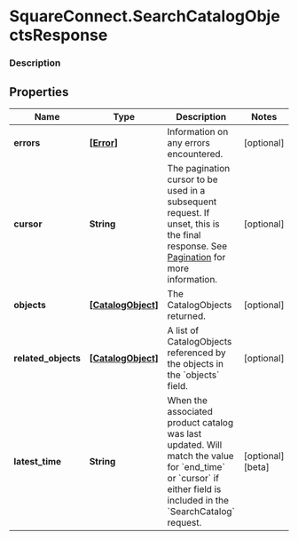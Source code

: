# SquareConnect.SearchCatalogObjectsResponse

### Description



## Properties
Name | Type | Description | Notes
------------ | ------------- | ------------- | -------------
**errors** | [**[Error]**](Error.md) | Information on any errors encountered. | [optional] 
**cursor** | **String** | The pagination cursor to be used in a subsequent request. If unset, this is the final response. See [Pagination](https://developer.squareup.com/docs/basics/api101/pagination) for more information. | [optional] 
**objects** | [**[CatalogObject]**](CatalogObject.md) | The CatalogObjects returned. | [optional] 
**related_objects** | [**[CatalogObject]**](CatalogObject.md) | A list of CatalogObjects referenced by the objects in the &#x60;objects&#x60; field. | [optional] 
**latest_time** | **String** | When the associated product catalog was last updated. Will match the value for &#x60;end_time&#x60; or &#x60;cursor&#x60; if either field is included in the &#x60;SearchCatalog&#x60; request. | [optional] [beta]


